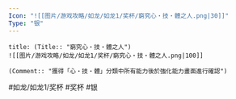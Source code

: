 ```yaml
---
Icon: "![[图片/游戏攻略/如龙/如龙1/奖杯/窮究心・技・體之人.png|30]]"
Type: "银"
---
```

```ad-common-silver-trophy
title: (Title:: "窮究心・技・體之人")
![[图片/游戏攻略/如龙/如龙1/奖杯/窮究心・技・體之人.png|100]]

(Comment:: "獲得「心・技・體」分類中所有能力後於強化能力畫面進行確認")
```

#如龙/如龙1/奖杯 #奖杯 #银
